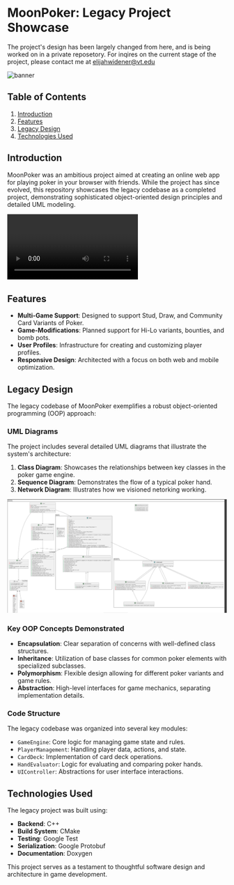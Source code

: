 # MoonPoker: Legacy Project Showcase

The project's design has been largely changed from here, and is being worked on in a private reposetory. For inqires on the current stage of the project, please contact me at elijahwidener@vt.edu

![banner](https://gitmsplib.github.io/MP/banner.png)

## Table of Contents

1. [Introduction](#introduction)
2. [Features](#features)
3. [Legacy Design](#legacy-design)
4. [Technologies Used](#technologies-used)

## Introduction

MoonPoker was an ambitious project aimed at creating an online web app for playing poker in your browser with friends. While the project has since evolved, this repository showcases the legacy codebase as a completed project, demonstrating sophisticated object-oriented design principles and detailed UML modeling.

![Fun video of when I got the TUI finished](https://github.com/elijahwidener/MoonPoker-PublicPage/blob/main/TUI_working.mp4)

## Features

- **Multi-Game Support**: Designed to support Stud, Draw, and Community Card Variants of Poker.
- **Game-Modifications**: Planned support for Hi-Lo variants, bounties, and bomb pots.
- **User Profiles**: Infrastructure for creating and customizing player profiles.
- **Responsive Design**: Architected with a focus on both web and mobile optimization.

## Legacy Design

The legacy codebase of MoonPoker exemplifies a robust object-oriented programming (OOP) approach:

### UML Diagrams

The project includes several detailed UML diagrams that illustrate the system's architecture:

1. **Class Diagram**: Showcases the relationships between key classes in the poker game engine.
2. **Sequence Diagram**: Demonstrates the flow of a typical poker hand.
3. **Network Diagram**: Illustrates how we visioned netorking working.

![Comprehensive UML diagram (Legacy)](https://github.com/elijahwidener/MoonPoker-PublicPage/blob/main/UMLs/backend.png)


### Key OOP Concepts Demonstrated

- **Encapsulation**: Clear separation of concerns with well-defined class structures.
- **Inheritance**: Utilization of base classes for common poker elements with specialized subclasses.
- **Polymorphism**: Flexible design allowing for different poker variants and game rules.
- **Abstraction**: High-level interfaces for game mechanics, separating implementation details.

### Code Structure

The legacy codebase was organized into several key modules:

- `GameEngine`: Core logic for managing game state and rules.
- `PlayerManagement`: Handling player data, actions, and state.
- `CardDeck`: Implementation of card deck operations.
- `HandEvaluator`: Logic for evaluating and comparing poker hands.
- `UIController`: Abstractions for user interface interactions.

## Technologies Used

The legacy project was built using:

- **Backend**: C++
- **Build System**: CMake
- **Testing**: Google Test
- **Serialization**: Google Protobuf
- **Documentation**: Doxygen

This project serves as a testament to thoughtful software design and architecture in game development.
